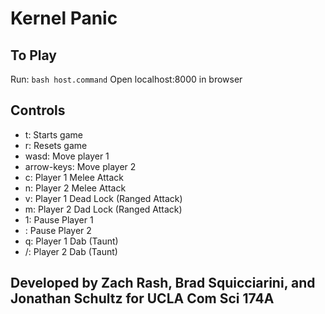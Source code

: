 # Kernel Panic

## To Play
Run: `bash host.command`
Open localhost:8000 in browser

## Controls
* t: Starts game
* r: Resets game
* wasd: Move player 1
* arrow-keys: Move player 2
* c: Player 1 Melee Attack
* n: Player 2 Melee Attack
* v: Player 1 Dead Lock (Ranged Attack)
* m: Player 2 Dad Lock (Ranged Attack)
* 1: Pause Player 1
* \: Pause Player 2
* q: Player 1 Dab (Taunt)
* /: Player 2 Dab (Taunt)

## Developed by Zach Rash, Brad Squicciarini, and Jonathan Schultz for UCLA Com Sci 174A
